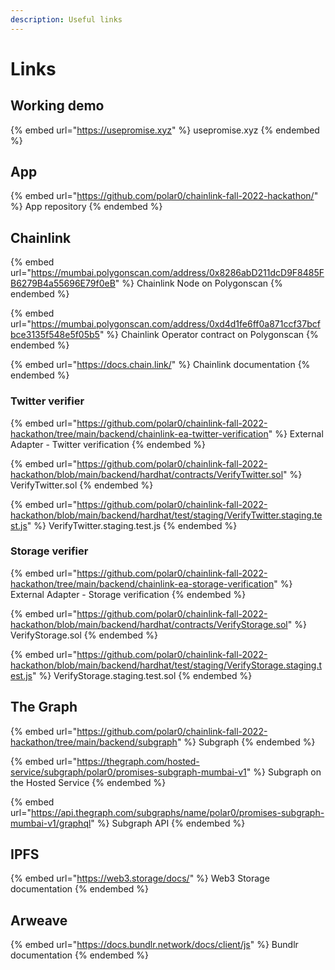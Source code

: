 ```yaml
---
description: Useful links
---
```


# Links

## Working demo

{% embed url="https://usepromise.xyz" %}
usepromise.xyz
{% endembed %}

## App

{% embed url="https://github.com/polar0/chainlink-fall-2022-hackathon/" %}
App repository
{% endembed %}

## Chainlink

{% embed url="https://mumbai.polygonscan.com/address/0x8286abD211dcD9F8485FB6279B4a55696E79f0eB" %}
Chainlink Node on Polygonscan
{% endembed %}

{% embed url="https://mumbai.polygonscan.com/address/0xd4d1fe6ff0a871ccf37bcfbce3135f548e5f05b5" %}
Chainlink Operator contract on Polygonscan
{% endembed %}

{% embed url="https://docs.chain.link/" %}
Chainlink documentation
{% endembed %}

### Twitter verifier

{% embed url="https://github.com/polar0/chainlink-fall-2022-hackathon/tree/main/backend/chainlink-ea-twitter-verification" %}
External Adapter - Twitter verification
{% endembed %}

{% embed url="https://github.com/polar0/chainlink-fall-2022-hackathon/blob/main/backend/hardhat/contracts/VerifyTwitter.sol" %}
VerifyTwitter.sol
{% endembed %}

{% embed url="https://github.com/polar0/chainlink-fall-2022-hackathon/blob/main/backend/hardhat/test/staging/VerifyTwitter.staging.test.js" %}
VerifyTwitter.staging.test.js
{% endembed %}

### Storage verifier

{% embed url="https://github.com/polar0/chainlink-fall-2022-hackathon/tree/main/backend/chainlink-ea-storage-verification" %}
External Adapter - Storage verification
{% endembed %}

{% embed url="https://github.com/polar0/chainlink-fall-2022-hackathon/blob/main/backend/hardhat/contracts/VerifyStorage.sol" %}
VerifyStorage.sol
{% endembed %}

{% embed url="https://github.com/polar0/chainlink-fall-2022-hackathon/blob/main/backend/hardhat/test/staging/VerifyStorage.staging.test.js" %}
VerifyStorage.staging.test.sol
{% endembed %}

## The Graph

{% embed url="https://github.com/polar0/chainlink-fall-2022-hackathon/tree/main/backend/subgraph" %}
Subgraph
{% endembed %}

{% embed url="https://thegraph.com/hosted-service/subgraph/polar0/promises-subgraph-mumbai-v1" %}
Subgraph on the Hosted Service
{% endembed %}

{% embed url="https://api.thegraph.com/subgraphs/name/polar0/promises-subgraph-mumbai-v1/graphql" %}
Subgraph API
{% endembed %}

## IPFS

{% embed url="https://web3.storage/docs/" %}
Web3 Storage documentation
{% endembed %}

## Arweave

{% embed url="https://docs.bundlr.network/docs/client/js" %}
Bundlr documentation
{% endembed %}
